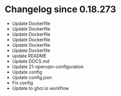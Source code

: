 # Changelog since 0.18.273
- Update Dockerfile 
- Update Dockerfile 
- Update Dockerfile 
- Update Dockerfile 
- Update Dockerfile 
- Update Dockerfile 
- update README 
- Update DOCS.md 
- Update 21-openvpn-configuration 
- Update config 
- Update config.json 
- Fix config 
- Update to ghcr.io workflow 
